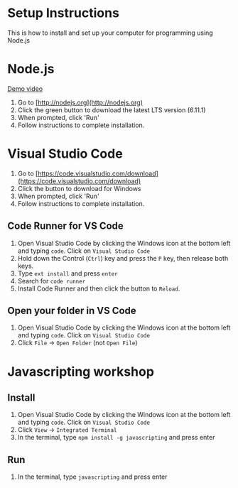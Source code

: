 Setup Instructions
====

This is how to install and set up your computer for programming using Node.js

# Node.js
[Demo video](https://www.youtube.com/watch?v=GpRRtF3OKWs&list=PLnPkMlQGVnlLf8Luf6UJq29w4TB8Jfyxm)
1. Go to [http://nodejs.org](http://nodejs.org)
2. Click the green button to download the latest LTS version (6.11.1)
3. When prompted, click 'Run'
4. Follow instructions to complete installation.

# Visual Studio Code
1. Go to [https://code.visualstudio.com/download](https://code.visualstudio.com/download)
2. Click the button to download for Windows
3. When prompted, click 'Run'
4. Follow instructions to complete installation.

## Code Runner for VS Code
1. Open Visual Studio Code by clicking the Windows icon at the bottom left and typing `code`. Click on `Visual Studio Code`
2. Hold down the Control (`Ctrl`) key and press the `P` key, then release both keys.
3. Type `ext install` and press `enter`
4. Search for `code runner`
5. Install Code Runner and then click the button to `Reload`.

## Open your folder in VS Code
1. Open Visual Studio Code by clicking the Windows icon at the bottom left and typing `code`. Click on `Visual Studio Code`
2. Click `File` -> `Open Folder` (not `Open File`)

# Javascripting workshop
## Install
1. Open Visual Studio Code by clicking the Windows icon at the bottom left and typing `code`. Click on `Visual Studio Code`
2. Click `View` -> `Integrated Terminal`
3. In the terminal, type `npm install -g javascripting` and press enter

## Run
1. In the terminal, type `javascripting` and press enter


